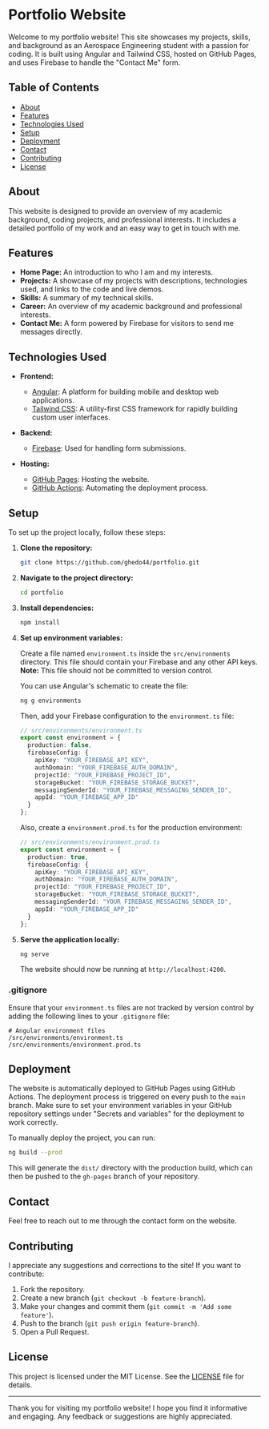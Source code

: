 # Portfolio Website

Welcome to my portfolio website! This site showcases my projects, skills, and background as an Aerospace Engineering student with a passion for coding. It is built using Angular and Tailwind CSS, hosted on GitHub Pages, and uses Firebase to handle the "Contact Me" form.

## Table of Contents

- [About](#about)
- [Features](#features)
- [Technologies Used](#technologies-used)
- [Setup](#setup)
- [Deployment](#deployment)
- [Contact](#contact)
- [Contributing](#contributing)
- [License](#license)

## About

This website is designed to provide an overview of my academic background, coding projects, and professional interests. It includes a detailed portfolio of my work and an easy way to get in touch with me.

## Features

- **Home Page:** An introduction to who I am and my interests.
- **Projects:** A showcase of my projects with descriptions, technologies used, and links to the code and live demos.
- **Skills:** A summary of my technical skills.
- **Career:** An overview of my academic background and professional interests.
- **Contact Me:** A form powered by Firebase for visitors to send me messages directly.

## Technologies Used

- **Frontend:**
  - [Angular](https://angular.dev/): A platform for building mobile and desktop web applications.
  - [Tailwind CSS](https://tailwindcss.com/): A utility-first CSS framework for rapidly building custom user interfaces.

- **Backend:**
  - [Firebase](https://firebase.google.com/): Used for handling form submissions.

- **Hosting:**
  - [GitHub Pages](https://pages.github.com/): Hosting the website.
  - [GitHub Actions](https://github.com/features/actions): Automating the deployment process.

## Setup

To set up the project locally, follow these steps:

1. **Clone the repository:**
   ```bash
   git clone https://github.com/ghedo44/portfolio.git
   ```

2. **Navigate to the project directory:**
   ```bash
   cd portfolio
   ```

3. **Install dependencies:**
   ```bash
   npm install
   ```

4. **Set up environment variables:**

   Create a file named `environment.ts` inside the `src/environments` directory. This file should contain your Firebase and any other API keys. **Note:** This file should not be committed to version control.

   You can use Angular's schematic to create the file:

   ```bash
   ng g environments
   ```

    Then, add your Firebase configuration to the `environment.ts` file:

   ```typescript
   // src/environments/environment.ts
   export const environment = {
     production: false,
     firebaseConfig: {
       apiKey: "YOUR_FIREBASE_API_KEY",
       authDomain: "YOUR_FIREBASE_AUTH_DOMAIN",
       projectId: "YOUR_FIREBASE_PROJECT_ID",
       storageBucket: "YOUR_FIREBASE_STORAGE_BUCKET",
       messagingSenderId: "YOUR_FIREBASE_MESSAGING_SENDER_ID",
       appId: "YOUR_FIREBASE_APP_ID"
     }
   };
   ```

   Also, create a `environment.prod.ts` for the production environment:

   ```typescript
   // src/environments/environment.prod.ts
   export const environment = {
     production: true,
     firebaseConfig: {
       apiKey: "YOUR_FIREBASE_API_KEY",
       authDomain: "YOUR_FIREBASE_AUTH_DOMAIN",
       projectId: "YOUR_FIREBASE_PROJECT_ID",
       storageBucket: "YOUR_FIREBASE_STORAGE_BUCKET",
       messagingSenderId: "YOUR FIREBASE_MESSAGING_SENDER_ID",
       appId: "YOUR_FIREBASE_APP_ID"
     }
   };
   ```

5. **Serve the application locally:**
   ```bash
   ng serve
   ```

   The website should now be running at `http://localhost:4200`.

### .gitignore

Ensure that your `environment.ts` files are not tracked by version control by adding the following lines to your `.gitignore` file:

```
# Angular environment files
/src/environments/environment.ts
/src/environments/environment.prod.ts
```

## Deployment

The website is automatically deployed to GitHub Pages using GitHub Actions. The deployment process is triggered on every push to the `main` branch. Make sure to set your environment variables in your GitHub repository settings under "Secrets and variables" for the deployment to work correctly.

To manually deploy the project, you can run:

```bash
ng build --prod
```

This will generate the `dist/` directory with the production build, which can then be pushed to the `gh-pages` branch of your repository.

## Contact

Feel free to reach out to me through the contact form on the website.

## Contributing

I appreciate any suggestions and corrections to the site! If you want to contribute:

1. Fork the repository.
2. Create a new branch (`git checkout -b feature-branch`).
3. Make your changes and commit them (`git commit -m 'Add some feature'`).
4. Push to the branch (`git push origin feature-branch`).
5. Open a Pull Request.

## License

This project is licensed under the MIT License. See the [LICENSE](LICENSE) file for details.

---

Thank you for visiting my portfolio website! I hope you find it informative and engaging. Any feedback or suggestions are highly appreciated.